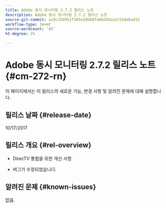 ```yaml
---
title: Adobe 동시 모니터링 2.7.2 릴리스 노트
description: Adobe 동시 모니터링 2.7.2 릴리스 노트
source-git-commit: ac0c15b951f305e29bb8fa0bd45aa2c53de6ad15
workflow-type: tm+mt
source-wordcount: '41'
ht-degree: 2%

---
```



# Adobe 동시 모니터링 2.7.2 릴리스 노트 {#cm-272-rn}

이 페이지에서는 이 릴리스의 새로운 기능, 변경 사항 및 알려진 문제에 대해 설명합니다.

## 릴리스 날짜 {#release-date}

10/17/2017

## 릴리스 개요 {#rel-overview}

* DirecTV 통합을 위한 개선 사항.

* 버그가 수정되었습니다.



## 알려진 문제 {#known-issues}

없음.
